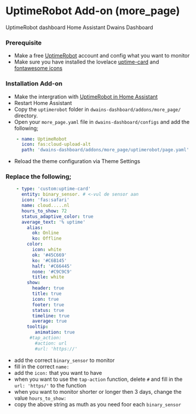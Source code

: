 # UptimeRobot Add-on (more_page)
UptimeRobot dashboard Home Assistant Dwains Dashboard

### Prerequisite
- Make a free [UptimeRobot](https://uptimerobot.com/) account and config what you want to monitor 
- Make sure you have installed the lovelace [uptime-card](https://github.com/dylandoamaral/uptime-card) and [fontawesome icons](https://github.com/thomasloven/hass-fontawesome)

### Installation Add-on
- Make the intergration with [UptimeRobot in Home Assistant](https://www.home-assistant.io/integrations/uptimerobot/)
- Restart Home Assistant
- Copy the `uptimerobot` folder in `dwains-dashboard/addons/more_page/` directory.
- Open your `more_page.yaml` file in `dwains-dashboard/configs` and add the following;
 ```yaml
     - name: UptimeRobot
       icon: fas:cloud-upload-alt
       path: 'dwains-dashboard/addons/more_page/uptimerobot/page.yaml'
```
- Reload the theme configuration via Theme Settings

### Replace the following;
 ```yaml
     - type: 'custom:uptime-card'
       entity: binary_sensor. # <-vul de sensor aan
       icon: 'fas:safari'
       name: cloud.....nl
       hours_to_show: 72
       status_adaptive_color: true
       average_text: '% uptime'
         alias:
           ok: Online
           ko: Offline
         color:
           icon: white
           ok: '#45C669'
           ko: '#C6B145'
           half: '#C66445'
           none: '#C9C9C9'
           title: white
         show:
           header: true
           title: true
           icon: true
           footer: true
           status: true
           timeline: true
           average: true
         tooltip:
            animation: true
          #tap_action:
            #action: url
            #url: 'https://'
```
- add the correct `binary_sensor` to monitor
- fill in the correct `name:`
- add the `icon:` that you want to have
- when you want to use the `tap-action` function, delete `#` and fill in the `url: 'https/'` to the function
- when you want to monitor shorter or longer then 3 days, change the value `hours_to_show:`
- copy the above string as muth as you need foor each `binary_sensor`

